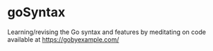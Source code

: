 # goSyntax
Learning/revising the Go syntax and features by meditating on code available at https://gobyexample.com/
